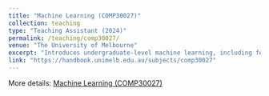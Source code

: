 ```yaml
---
title: "Machine Learning (COMP30027)"
collection: teaching
type: "Teaching Assistant (2024)"
permalink: /teaching/comp30027/
venue: "The University of Melbourne"
excerpt: "Introduces undergraduate-level machine learning, including foundational concepts, core algorithms, and applications across domains."
link: "https://handbook.unimelb.edu.au/subjects/comp30027"
---
```


More details: [Machine Learning (COMP30027)](https://handbook.unimelb.edu.au/subjects/comp30027)
